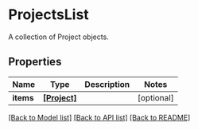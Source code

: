 # ProjectsList

A collection of Project objects.
## Properties
Name | Type | Description | Notes
------------ | ------------- | ------------- | -------------
**items** | [**[Project]**](Project.md) |  | [optional] 

[[Back to Model list]](../README.md#documentation-for-models) [[Back to API list]](../README.md#documentation-for-api-endpoints) [[Back to README]](../README.md)


